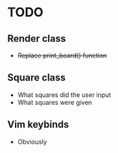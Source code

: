 # TODO
## Render class
* ~~Replace print_board() function~~
## Square class
* What squares did the user input
* What squares were given
## Vim keybinds
* Obviously
